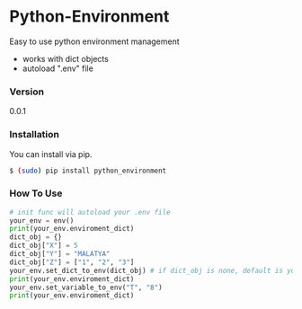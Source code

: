 # Python-Environment

Easy to use python environment management

  - works with dict objects
  - autoload ".env" file

### Version
0.0.1

### Installation

You can install via pip.

```sh
$ (sudo) pip install python_environment
```

### How To Use

```python
# init func will autoload your .env file
your_env = env()
print(your_env.enviroment_dict)
dict_obj = {}
dict_obj["X"] = 5
dict_obj["Y"] = "MALATYA"
dict_obj["Z"] = ["1", "2", "3"]
your_env.set_dict_to_env(dict_obj) # if dict_obj is none, default is your_env.enviroment_dict
print(your_env.enviroment_dict)
your_env.set_variable_to_env("T", "8")
print(your_env.enviroment_dict)
```
